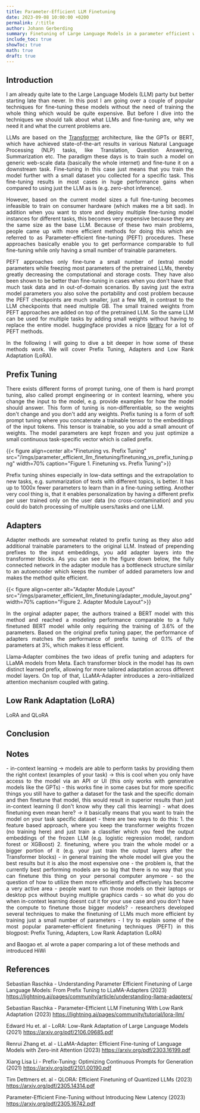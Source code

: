 ```yaml
---
title: Parameter-Efficient LLM Finetuning  
date: 2023-09-08 10:00:00 +0200
permalink: /:title
author: Johann Gerberding
summary: Finetuning of Large Language Models in a parameter efficient way.
include_toc: true
showToc: true
math: true
draft: true
---
```


## Introduction

<p align="justify">
I am already quite late to the Large Language Models (LLM) party but better starting late than never. In this post I am going over a couple of popular techniques for fine-tuning these models without the need of training the whole thing which would be quite expensive. But before I dive into the techniques we should talk about what LLMs and fine-tuning are, why we need it and what the current problems are.
</p>

<p align="justify">
LLMs are based on the <a href="http://jalammar.github.io/illustrated-transformer/">Transformer</a> architecture, like the GPTs or BERT, which have achieved state-of-the-art results in various Natural Language Processing (NLP) tasks, like Translation, Question Answering, Summarization etc. The paradigm these days is to train such a model on generic web-scale data (basically the whole internet) and fine-tune it on a downstream task. Fine-tuning in this case just means that you train the model further with a small dataset you collected for a specific task. This fine-tuning results in most cases in huge performance gains when compared to using just the LLM as is (e.g. zero-shot inference).  
</p>

<p align="justify">
However, based on the current model sizes a full fine-tuning becomes infeasible to train on consumer hardware (which makes me a bit sad). In addition when you want to store and deploy multiple fine-tuning model instances for different tasks, this becomes very expensive because they are the same size as the base LLM. Because of these two main problems, people came up with more efficient methods for doing this which are referred to as Parameter-efficient fine-tuning (PEFT) procedures. These approaches basically enable you to get performance comparable to full fine-tuning while only having a small number of trainable parameters.  
</p>

<p align="justify">
PEFT approaches only fine-tune a small number of (extra) model parameters while freezing most parameters of the pretrained LLMs, thereby greatly decreasing the computational and storage costs. They have also been shown to be better than fine-tuning in cases when you don't have that much task data and in out-of-domain scenarios. By saving just the extra model parameters you also solve the portability and cost problem because the PEFT checkpoints are much smaller, just a few MB, in contrast to the LLM checkpoints that need multiple GB. The small trained weights from PEFT approaches are added on top of the pretrained LLM. So the same LLM can be used for multiple tasks by adding small weights without having to replace the entire model. huggingface provides a nice <a href="https://github.com/huggingface/peft">library</a> for a lot of PEFT methods. 
</p>

<p align="justify">
In the following I will going to dive a bit deeper in how some of these methods work. We will cover Prefix Tuning, Adapters and Low Rank Adaptation (LoRA).
</p>


## Prefix Tuning  

<p align="justify">
There exists different forms of prompt tuning, one of them is hard prompt tuning, also called prompt engineering or in context learning, where you change the input to the model, e.g. provide examples for how the model should answer. This form of tuning is non-differentiable, so the weights don't change and you don't add any weights. Prefix tuning is a form of soft prompt tuning where you concatenate a trainable tensor to the embeddings of the input tokens. This tensor is trainable, so you add a small amount of weights. The model parameters are kept frozen and you just optimize a small continuous task-specific vector which is called prefix.  
</p>

{{< figure align=center alt="Finetuning vs. Prefix Tuning" src="/imgs/parameter_efficient_llm_finetuning/finetuning_vs_prefix_tuning.png" width=70% caption="Figure 1. Finetuning vs. Prefix Tuning">}}

<p align="justify">
Prefix tuning shines especially in low-data settings and the extrapolation to new tasks, e.g. summarization of texts with different topics, is better. It has up to 1000x fewer parameters to learn than in a fine-tuning setting. Another very cool thing is, that it enables personalization by having a different prefix per user trained only on the user data (no cross-contamination) and you could do batch processing of multiple users/tasks and one LLM. 
</p>

## Adapters 

<p align="justify">
Adapter methods are somewhat related to prefix tuning as they also add additional trainable parameters to the original LLM. Instead of prepending prefixes to the input embeddings, you add adapter layers into the transformer blocks. As you can see in the figure down below, the fully connected network in the adapter module has a bottleneck structure similar to an autoencoder which keeps the number of added parameters low and makes the method quite efficient.
</p>

{{< figure align=center alt="Adapter Module Layout" src="/imgs/parameter_efficient_llm_finetuning/adapter_module_layout.png" width=70% caption="Figure 2. Adapter Module Layout">}}

<p align="justify">
In the orginal adapter paper, the authors trained a BERT model with this method and reached a modeling performance comparable to a fully finetuned BERT model while only requiring the training of 3.6% of the parameters. Based on the original prefix tuning paper, the performance of adapters matches the performance of prefix tuning of 0.1% of the parameters at 3%, which makes it less efficient.
</p>

<p align="justify">
Llama-Adapter combines the two ideas of prefix tuning and adapters for LLaMA models from Meta. Each transformer block in the model has its own distinct learned prefix, allowing for more tailored adaptation across different model layers. On top of that, LLaMA-Adapter introduces a zero-initialized attention mechanism coupled with gating.
</p>



## Low Rank Adaptation (LoRA)

<p align="justify">
LoRA and QLoRA 
</p>


## Conclusion 

<p align="justify">
</p>

## Notes 
<p align="justify">
- in-context learning -> models are able to perform tasks by providing them the right context (examples of your task) -> this is cool when you only have access to the model via an API or UI (this only works with generative models like the GPTs) 
- this works fine in some cases but for more specific things you still have to gather a dataset for the task and the specific domain and then finetune that model, this would result in superior results than just in-context learning (I don't know why they call this learning)
- what does finetuning even mean here? -> it basically means that you want to train the model on your task specific dataset 
- there are two ways to do this: 
1. the feature based approach, where you keep the transformer weights frozen (no training here) and just train a classifier which you feed the output embeddings of the frozen LLM (e.g. logistic regression model, random forest or XGBoost)
2. finetuning, where you train the whole model or a bigger portion of it (e.g. your just train the output layers after the Transformer blocks) 
- in general training the whole model will give you the best results but it is also the most expensive one    
- the problem is, that the currently best performing models are so big that there is no way that you can finetune this thing on your personal computer anymore
- so the question of how to utilize them more efficiently and effectively has become a very active area 
- people want to run those models on their laptops or desktop pcs without buying multiple graphics cards 
- so what do you do when in-context learning doesnt cut it for your use case and you don't have the compute to finetune those bigger models?
- researchers developed several techniques to make the finetuning of LLMs much more efficient by training just a small number of parameters
- I try to explain some of the most popular parameter-efficient finetuning techniques (PEFT) in this blogpost: Prefix Tuning, Adapters, Low Rank Adaptation (LoRA)
 
and Baogao et. al wrote a paper comparing a lot of these methods and introduced HiWi  
</p>



## References 

Sebastian Raschka - Understanding Parameter Efficient Finetuning of Large Language Models: From Prefix Tuning to LLaMA-Adapters (2023) 
https://lightning.ai/pages/community/article/understanding-llama-adapters/

Sebastian Raschka - Parameter-Efficient LLM Finetuning With Low Rank Adaptation (2023) 
https://lightning.ai/pages/community/tutorial/lora-llm/

Edward Hu et. al - LoRA: Low-Rank Adaptation of Large Language Models (2021) 
https://arxiv.org/pdf/2106.09685.pdf

Renrui Zhang et. al - LLaMA-Adapter: Efficient Fine-tuning of Language Models with Zero-init Attention (2023)
https://arxiv.org/pdf/2303.16199.pdf

Xiang Lisa Li - Prefix-Tuning: Optimizing Continuous Prompts for Generation (2021) 
https://arxiv.org/pdf/2101.00190.pdf

Tim Dettmers et. al - QLORA: Efficient Finetuning of Quantized LLMs (2023)
https://arxiv.org/pdf/2305.14314.pdf

Parameter-Efficient Fine-Tuning without Introducing New Latency (2023)
https://arxiv.org/pdf/2305.16742.pdf